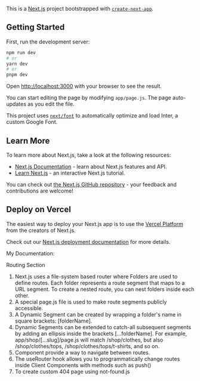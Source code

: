 This is a [Next.js](https://nextjs.org/) project bootstrapped with [`create-next-app`](https://github.com/vercel/next.js/tree/canary/packages/create-next-app).

## Getting Started

First, run the development server:

```bash
npm run dev
# or
yarn dev
# or
pnpm dev
```

Open [http://localhost:3000](http://localhost:3000) with your browser to see the result.

You can start editing the page by modifying `app/page.js`. The page auto-updates as you edit the file.

This project uses [`next/font`](https://nextjs.org/docs/basic-features/font-optimization) to automatically optimize and load Inter, a custom Google Font.

## Learn More

To learn more about Next.js, take a look at the following resources:

- [Next.js Documentation](https://nextjs.org/docs) - learn about Next.js features and API.
- [Learn Next.js](https://nextjs.org/learn) - an interactive Next.js tutorial.

You can check out [the Next.js GitHub repository](https://github.com/vercel/next.js/) - your feedback and contributions are welcome!

## Deploy on Vercel

The easiest way to deploy your Next.js app is to use the [Vercel Platform](https://vercel.com/new?utm_medium=default-template&filter=next.js&utm_source=create-next-app&utm_campaign=create-next-app-readme) from the creators of Next.js.

Check out our [Next.js deployment documentation](https://nextjs.org/docs/deployment) for more details.

My Documentation:

Routing Section

1. Next.js uses a file-system based router where Folders are used to define routes. Each folder represents a route segment that maps to a URL segment. To create a nested route, you can nest folders inside each other.
2. A special page.js file is used to make route segments publicly accessible.
3. A Dynamic Segment can be created by wrapping a folder's name in square brackets: [folderName].
4. Dynamic Segments can be extended to catch-all subsequent segments by adding an ellipsis inside the brackets [...folderName]. For example, app/shop/[...slug]/page.js will match /shop/clothes, but also /shop/clothes/tops, /shop/clothes/tops/t-shirts, and so on.
5. <Link> Component provide a way to navigate between routes.
6. The useRouter hook allows you to programmatically change routes inside Client Components with methods such as push()
7. To create custom 404 page using not-found.js

